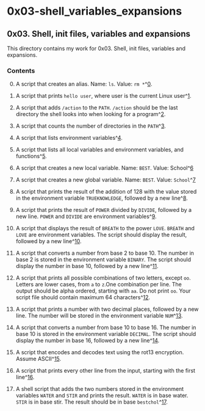 # 0x03-shell_variables_expansions

## 0x03. Shell, init files, variables and expansions

This directory contains my work for 0x03. Shell, init files, variables and expansions.

### Contents

0. A script that creates an alias. Name: ```ls```. Value: ```rm *```^[0].

1. A script that prints ```hello user```, where user is the current Linux user^[1].

2. A script that adds ```/action``` to the ```PATH```. ```/action``` should be the last directory the shell looks into when looking for a program^[2].

3. A script that counts the number of directories in the ```PATH```^[3].

4. A script that lists environment variables^[4].

5. A script that lists all local variables and environment variables, and functions^[5].

6. A script that creates a new local variable. Name: ```BEST```. Value: School^[6]

7. A script that creates a new global variable. Name: ```BEST```. Value: ```School```^[7]

8. A  script that prints the result of the addition of 128 with the value stored in the environment variable ```TRUEKNOWLEDGE```, followed by a new line^[8].

9. A script that prints the result of ```POWER``` divided by ```DIVIDE```, followed by a new line. ```POWER``` and ```DIVIDE``` are environment variables^[9].

10. A script that displays the result of ```BREATH``` to the power ```LOVE```. ```BREATH``` and ```LOVE``` are environment variables. The script should display the result, followed by a new line^[10].

11. A script that converts a number from base 2 to base 10. The number in base 2 is stored in the environment variable ```BINARY```. The script should display the number in base 10, followed by a new line^[11].

12. A script that prints all possible combinations of two letters, except ```oo```. Letters are lower cases, from ```a``` to ```z```.One combination per line. The output should be alpha ordered, starting with ```aa```. Do not print ```oo```. Your script file should contain maximum 64 characters^[12].

13. A script that prints a number with two decimal places, followed by a new line. The number will be stored in the environment variable ```NUM```^[13].

14. A script that converts a number from base 10 to base 16. The number in base 10 is stored in the environment variable ```DECIMAL```. The script should display the number in base 16, followed by a new line^[14].

15. A script that encodes and decodes text using the rot13 encryption. Assume ASCII^[15].

16. A script that prints every other line from the input, starting with the first line^[16].

17. A shell script that adds the two numbers stored in the environment variables ```WATER``` and ```STIR``` and prints the result. ```WATER``` is in base water. ```STIR``` is in base stir. The result should be in base ```bestchol```^[17].

[0]: 0-alias

[1]: 1-hello_you

[2]: 2-path

[3]: 3-paths

[4]: 4-global_variables

[5]: 5-local_variables

[6]: 6-create_local_variable

[7]: 7-create_global_variable

[8]: 8-true_knowledge

[9]: 9-divide_and_rule

[10]: 10-love_exponent_breath

[11]: 11-binary_to_decimal

[12]: 12-combinations

[13]: 13-print_float

[14]: 100-decimal_to_hexadecimal

[15]: 101-rot13

[16]: 102-odd

[17]: 103-water_and_stir